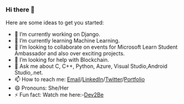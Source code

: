 ### Hi there 👋
Here are some ideas to get you started:

- 🔭 I’m currently working on Django.
- 🌱 I’m currently learning Machine Learning.
- 👯 I’m looking to collaborate on events for Microsoft Learn Student Ambassador and also over exciting projects.
- 🤔 I’m looking for help with Blockchain.
- 💬 Ask me about C, C++, Python, Azure, Visual Studio,Android Studio,.net.
- 📫 How to reach me: [Email](nandinisharma3120@gmail.com)/[LinkedIn](https://www.linkedin.com/in/nansha3120/)/[Twitter](https://twitter.com/Nandini3120)/[Portfolio](http://www.thenandinisharma.com/)
- 😄 Pronouns: She/Her
- ⚡ Fun fact: Watch me here:-[Dev2Be](https://www.youtube.com/playlist?list=PLCGwWub36fNzw2POnwmTRq4HU19nvEsUD)
